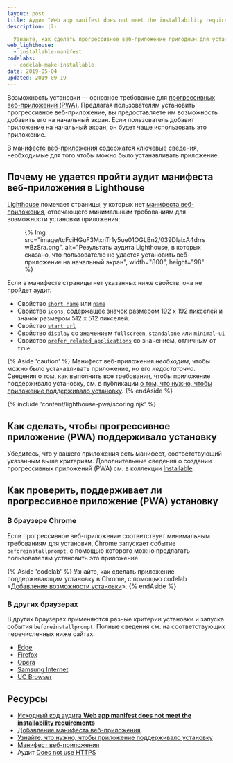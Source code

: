 ```yaml
---
layout: post
title: Аудит "Web app manifest does not meet the installability requirements"
description: |2-

  Узнайте, как сделать прогрессивное веб-приложение пригодным для установки.
web_lighthouse:
  - installable-manifest
codelabs:
  - codelab-make-installable
date: 2019-05-04
updated: 2019-09-19
---
```


Возможность установки — основное требование для [прогрессивных веб-приложений (PWA)](/discover-installable). Предлагая пользователям установить прогрессивное веб-приложение, вы предоставляете им возможность добавить его на начальный экран. Если пользователь добавит приложение на начальный экран, он будет чаще использовать это приложение.

В [манифесте веб-приложения](/add-manifest/) содержатся ключевые сведения, необходимые для того чтобы можно было устанавливать приложение.

## Почему не удается пройти аудит манифеста веб-приложения в Lighthouse

[Lighthouse](https://developer.chrome.com/docs/lighthouse/overview/) помечает страницы, у которых нет [манифеста веб-приложения](/add-manifest/), отвечающего минимальным требованиям для возможности установки приложения:

<figure>{% Img src="image/tcFciHGuF3MxnTr1y5ue01OGLBn2/039DlaixA4drrswBzSra.png", alt="Результаты аудита Lighthouse, в которых сказано, что пользователю не удастся установить веб-приложение на начальный экран", width="800", height="98" %}</figure>

Если в манифесте страницы нет указанных ниже свойств, она не пройдет аудит.

- Свойство [`short_name`](https://developer.mozilla.org/docs/Web/Manifest/short_name) или [`name`](https://developer.mozilla.org/docs/Web/Manifest/name)
- Свойство [`icons`](https://developer.mozilla.org/docs/Web/Manifest/icons), содержащее значок размером 192 x 192 пикселей и значок размером 512 x 512 пикселей.
- Свойство [`start_url`](https://developer.mozilla.org/docs/Web/Manifest/start_url)
- Свойство [`display`](https://developer.mozilla.org/docs/Web/Manifest/display) со значением `fullscreen`, `standalone` или `minimal-ui`
- Свойство [`prefer_related_applications`](https://developer.chrome.com/blog/app-install-banners-native/) со значением, отличным от `true`.

{% Aside 'caution' %} Манифест веб-приложения *необходим*, чтобы можно было устанавливать приложение, но его *недостаточно*. Сведения о том, как выполнить все требования, чтобы приложение поддерживало установку, см. в публикации [о том, что нужно, чтобы приложение поддерживало установку](/discover-installable). {% endAside %}

{% include 'content/lighthouse-pwa/scoring.njk' %}

## Как сделать, чтобы прогрессивное приложение (PWA) поддерживало установку

Убедитесь, что у вашего приложения есть манифест, соответствующий указанным выше критериям. Дополнительные сведения о создании прогрессивных приложений (PWA) см. в коллекции [Installable](/installable/).

## Как проверить, поддерживает ли прогрессивное приложение (PWA) установку

### В браузере Chrome

Если прогрессивное веб-приложение соответствует минимальным требованиям для установки, Chrome запускает событие `beforeinstallprompt`, с помощью которого можно предлагать пользователям установить это приложение.

{% Aside 'codelab' %} Узнайте, как сделать приложение поддерживающим установку в Chrome, с помощью codelab «[Добавление возможности установки](/codelab-make-installable)». {% endAside %}

### В других браузерах

В других браузерах применяются разные критерии установки и запуска события `beforeinstallprompt`. Полные сведения см. на соответствующих перечисленных ниже сайтах.

- [Edge](https://docs.microsoft.com/en-us/microsoft-edge/progressive-web-apps#requirements)
- [Firefox](https://developer.mozilla.org/docs/Web/Progressive_web_apps/Add_to_home_screen#How_do_you_make_an_app_A2HS-ready)
- [Opera](https://dev.opera.com/articles/installable-web-apps/)
- [Samsung Internet](https://hub.samsunginter.net/docs/ambient-badging/)
- [UC Browser](https://plus.ucweb.com/docs/pwa/docs-en/zvrh56)

## Ресурсы

- [Исходный код аудита **Web app manifest does not meet the installability requirements**](https://github.com/GoogleChrome/lighthouse/blob/master/core/audits/installable-manifest.js)
- [Добавление манифеста веб-приложения](/add-manifest/)
- [Узнайте, что нужно, чтобы приложение поддерживало установку](/discover-installable)
- [Манифест веб-приложения](https://developer.mozilla.org/docs/Web/Manifest)
- Аудит [Does not use HTTPS](https://developer.chrome.com/docs/lighthouse/pwa/is-on-https/)
